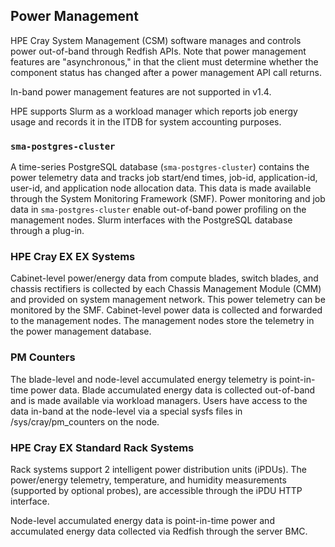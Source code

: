 

## Power Management

HPE Cray System Management \(CSM\) software manages and controls power out-of-band through Redfish APIs. Note that power management features are "asynchronous," in that the client must determine whether the component status has changed after a power management API call returns.

In-band power management features are not supported in v1.4.

HPE supports Slurm as a workload manager which reports job energy usage and records it in the ITDB for system accounting purposes.

### `sma-postgres-cluster`

A time-series PostgreSQL database \(`sma-postgres-cluster`\) contains the power telemetry data and tracks job start/end times, job-id, application-id, user-id, and application node allocation data. This data is made available through the System Monitoring Framework \(SMF\). Power monitoring and job data in `sma-postgres-cluster` enable out-of-band power profiling on the management nodes. Slurm interfaces with the PostgreSQL database through a plug-in.

### HPE Cray EX EX Systems

Cabinet-level power/energy data from compute blades, switch blades, and chassis rectifiers is collected by each Chassis Management Module \(CMM\) and provided on system management network. This power telemetry can be monitored by the SMF. Cabinet-level power data is collected and forwarded to the management nodes. The management nodes store the telemetry in the power management database.

### PM Counters

The blade-level and node-level accumulated energy telemetry is point-in-time power data. Blade accumulated energy data is collected out-of-band and is made available via workload managers. Users have access to the data in-band at the node-level via a special sysfs files in /sys/cray/pm\_counters on the node.

### HPE Cray EX Standard Rack Systems

Rack systems support 2 intelligent power distribution units \(iPDUs\). The power/energy telemetry, temperature, and humidity measurements \(supported by optional probes\), are accessible through the iPDU HTTP interface.

Node-level accumulated energy data is point-in-time power and accumulated energy data collected via Redfish through the server BMC.

